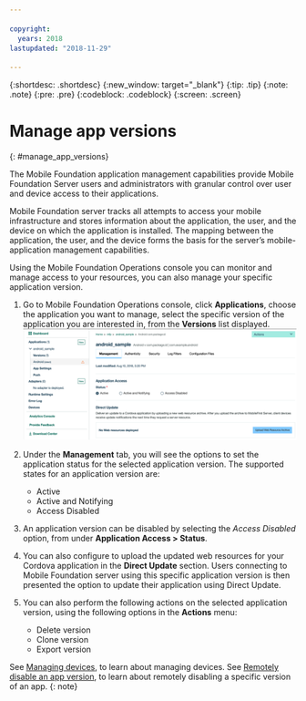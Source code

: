 ```yaml
---

copyright:
  years: 2018
lastupdated: "2018-11-29"

---
```


{:shortdesc: .shortdesc}
{:new_window: target="_blank"}
{:tip: .tip}
{:note: .note}
{:pre: .pre}
{:codeblock: .codeblock}
{:screen: .screen}

# Manage app versions
{: #manage_app_versions}

The Mobile Foundation application management capabilities provide Mobile Foundation Server users and administrators with granular control over user and device access to their applications.

Mobile Foundation server tracks all attempts to access your mobile infrastructure and stores information about the application, the user, and the device on which the application is installed. The mapping between the application, the user, and the device forms the basis for the server’s mobile-application management capabilities.

Using the Mobile Foundation Operations console you can monitor and manage access to your resources, you can also manage your specific application version.

1.  Go to Mobile Foundation Operations console, click **Applications**, choose the application you want to manage, select the specific version of the application you are interested in, from the **Versions** list displayed.
    ![Manage application version](images/app_version_management.png)

2. Under the **Management** tab, you will see the options to set the application status for the selected application version. The supported states for an application version are:
   * Active
   * Active and Notifying
   * Access Disabled
3. An application version can be disabled by selecting the *Access Disabled* option, from under **Application Access > Status**.
4. You can also configure to upload the updated web resources for your Cordova application in the **Direct Update** section. Users connecting to Mobile Foundation server using this specific application version is then presented the option to update their application using Direct Update.
5. You can also perform the following actions on the selected application version, using the following options in the **Actions** menu:
   *  Delete version
   *  Clone version
   *  Export version


See [Managing devices](manage_devices.html), to learn about managing devices. See [Remotely disable an app version](remote_disable_app_version.html), to learn about remotely disabling a specific version of an app.
{: note}

